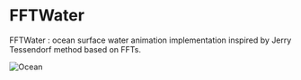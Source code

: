 # FFTWater
FFTWater : ocean surface water animation implementation inspired by Jerry Tessendorf method based on FFTs.

![Ocean](media/water.gif)
